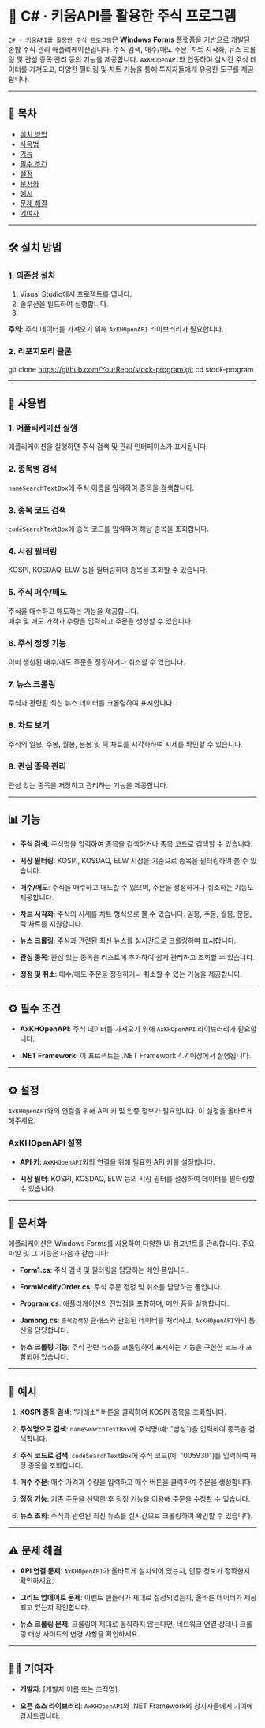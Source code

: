 # 🏦 C# · 키움API를 활용한 주식 프로그램

`C# · 키움API를 활용한 주식 프로그램`은 **Windows Forms** 플랫폼을 기반으로 개발된 종합 주식 관리 애플리케이션입니다. 주식 검색, 매수/매도 주문, 차트 시각화, 뉴스 크롤링 및 관심 종목 관리 등의 기능을 제공합니다. `AxKHOpenAPI`와 연동하여 실시간 주식 데이터를 가져오고, 다양한 필터링 및 차트 기능을 통해 투자자들에게 유용한 도구를 제공합니다.

---

## 📌 목차

- [설치 방법](#설치-방법)
- [사용법](#사용법)
- [기능](#기능)
- [필수 조건](#필수-조건)
- [설정](#설정)
- [문서화](#문서화)
- [예시](#예시)
- [문제 해결](#문제-해결)
- [기여자](#기여자)

---

## 🛠️ 설치 방법

### 1. 의존성 설치

1. Visual Studio에서 프로젝트를 엽니다.
2. 솔루션을 빌드하여 실행합니다.
3. 
**주의:** 주식 데이터를 가져오기 위해 `AxKHOpenAPI` 라이브러리가 필요합니다.

### 2. 리포지토리  클론
git clone https://github.com/YourRepo/stock-program.git
cd stock-program

---

## 🚀 사용법

### 1. **애플리케이션 실행**
애플리케이션을 실행하면 주식 검색 및 관리 인터페이스가 표시됩니다.

### 2. **종목명 검색**
`nameSearchTextBox`에 주식 이름을 입력하여 종목을 검색합니다.

### 3. **종목 코드 검색**
`codeSearchTextBox`에 종목 코드를 입력하여 해당 종목을 조회합니다.

### 4. **시장 필터링**
KOSPI, KOSDAQ, ELW 등을 필터링하여 종목을 조회할 수 있습니다.

### 5. **주식 매수/매도**
주식을 매수하고 매도하는 기능을 제공합니다.  
매수 및 매도 가격과 수량을 입력하고 주문을 생성할 수 있습니다.  

### 6. **주식 정정 기능**
이미 생성된 매수/매도 주문을 정정하거나 취소할 수 있습니다.

### 7. **뉴스 크롤링**
주식과 관련된 최신 뉴스 데이터를 크롤링하여 표시합니다.  

### 8. **차트 보기**
주식의 일봉, 주봉, 월봉, 분봉 및 틱 차트를 시각화하여 시세를 확인할 수 있습니다.  

### 9. **관심 종목 관리**
관심 있는 종목을 저장하고 관리하는 기능을 제공합니다.

---

## 📊 기능

- **주식 검색**: 주식명을 입력하여 종목을 검색하거나 종목 코드로 검색할 수 있습니다.  
  
- **시장 필터링**: KOSPI, KOSDAQ, ELW 시장을 기준으로 종목을 필터링하여 볼 수 있습니다.
  
- **매수/매도**: 주식을 매수하고 매도할 수 있으며, 주문을 정정하거나 취소하는 기능도 제공합니다.
  
- **차트 시각화**: 주식의 시세를 차트 형식으로 볼 수 있습니다. 일봉, 주봉, 월봉, 분봉, 틱 차트를 지원합니다.
  
- **뉴스 크롤링**: 주식과 관련된 최신 뉴스를 실시간으로 크롤링하여 표시합니다.
  
- **관심 종목**: 관심 있는 종목을 리스트에 추가하여 쉽게 관리하고 조회할 수 있습니다.
  
- **정정 및 취소**: 매수/매도 주문을 정정하거나 취소할 수 있는 기능을 제공합니다.

---

## ⚙️ 필수 조건

- **AxKHOpenAPI**: 주식 데이터를 가져오기 위해 `AxKHOpenAPI` 라이브러리가 필요합니다.
  
- **.NET Framework**: 이 프로젝트는 .NET Framework 4.7 이상에서 실행됩니다.

---

## ⚙️ 설정

`AxKHOpenAPI`와의 연결을 위해 API 키 및 인증 정보가 필요합니다. 이 설정을 올바르게 해주세요.

### AxKHOpenAPI 설정

- **API 키**: `AxKHOpenAPI`와의 연결을 위해 필요한 API 키를 설정합니다.
  
- **시장 필터**: KOSPI, KOSDAQ, ELW 등의 시장 필터를 설정하여 데이터를 필터링할 수 있습니다.

---

## 📄 문서화

애플리케이션은 Windows Forms를 사용하여 다양한 UI 컴포넌트를 관리합니다. 주요 파일 및 그 기능은 다음과 같습니다:

- **Form1.cs**: 주식 검색 및 필터링을 담당하는 메인 폼입니다.
  
- **FormModifyOrder.cs**: 주식 주문 정정 및 취소를 담당하는 폼입니다.
  
- **Program.cs**: 애플리케이션의 진입점을 포함하며, 메인 폼을 실행합니다.
  
- **Jamong.cs**: `종목검색창` 클래스와 관련된 데이터를 처리하고, `AxKHOpenAPI`와의 통신을 담당합니다.

- **뉴스 크롤링 기능**: 주식 관련 뉴스를 크롤링하여 표시하는 기능을 구현한 코드가 포함되어 있습니다.

---

## 📝 예시

1. **KOSPI 종목 검색**: "거래소" 버튼을 클릭하여 KOSPI 종목을 조회합니다.
  
2. **주식명으로 검색**: `nameSearchTextBox`에 주식명(예: "삼성")을 입력하여 종목을 검색합니다.
  
3. **주식 코드로 검색**: `codeSearchTextBox`에 주식 코드(예: "005930")를 입력하여 해당 종목을 조회합니다.
  
4. **매수 주문**: 매수 가격과 수량을 입력하고 매수 버튼을 클릭하여 주문을 생성합니다.
  
5. **정정 기능**: 기존 주문을 선택한 후 정정 기능을 이용해 주문을 수정할 수 있습니다.
  
6. **뉴스 조회**: 주식과 관련된 최신 뉴스를 실시간으로 크롤링하여 확인할 수 있습니다.

---

## ⚠️ 문제 해결

- **API 연결 문제**: `AxKHOpenAPI`가 올바르게 설치되어 있는지, 인증 정보가 정확한지 확인하세요.
  
- **그리드 업데이트 문제**: 이벤트 핸들러가 제대로 설정되었는지, 올바른 데이터가 제공되고 있는지 확인합니다.
  
- **뉴스 크롤링 문제**: 크롤링이 제대로 동작하지 않는다면, 네트워크 연결 상태나 크롤링 대상 사이트의 변경 사항을 확인하세요.

---

## 👨‍💻 기여자

- **개발자**: [개발자 이름 또는 조직명]
  
- **오픈 소스 라이브러리**: `AxKHOpenAPI`와 .NET Framework의 창시자들에게 기여에 감사드립니다.
